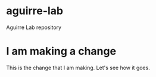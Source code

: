 # aguirre-lab
Aguirre Lab repository
# I am making a change
This is the change that I am making. Let's see how it goes.
